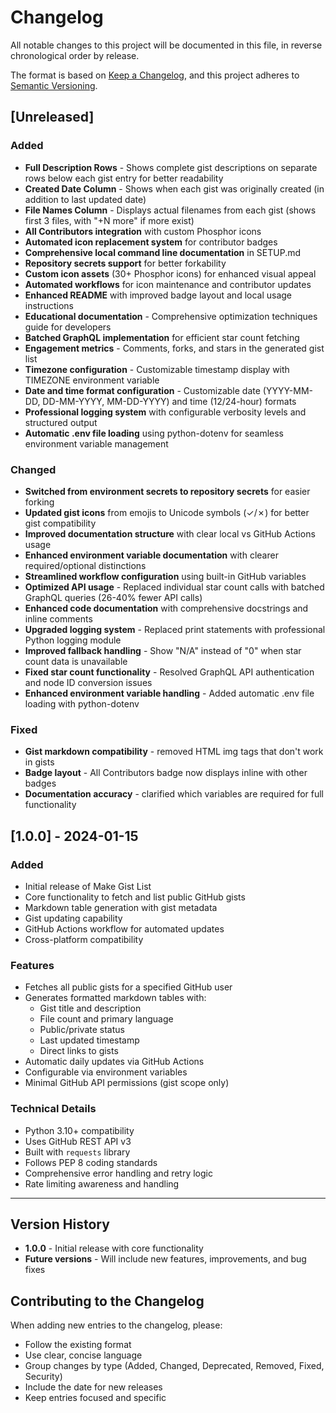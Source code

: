 # Changelog

All notable changes to this project will be documented in this file, in reverse chronological order by release.

The format is based on [Keep a Changelog](https://keepachangelog.com),
and this project adheres to [Semantic Versioning](https://semver.org).

## [Unreleased]

### Added
- **Full Description Rows** - Shows complete gist descriptions on separate rows below each gist entry for better readability
- **Created Date Column** - Shows when each gist was originally created (in addition to last updated date)
- **File Names Column** - Displays actual filenames from each gist (shows first 3 files, with "+N more" if more exist)
- **All Contributors integration** with custom Phosphor icons
- **Automated icon replacement system** for contributor badges
- **Comprehensive local command line documentation** in SETUP.md
- **Repository secrets support** for better forkability
- **Custom icon assets** (30+ Phosphor icons) for enhanced visual appeal
- **Automated workflows** for icon maintenance and contributor updates
- **Enhanced README** with improved badge layout and local usage instructions
- **Educational documentation** - Comprehensive optimization techniques guide for developers
- **Batched GraphQL implementation** for efficient star count fetching
- **Engagement metrics** - Comments, forks, and stars in the generated gist list
- **Timezone configuration** - Customizable timestamp display with TIMEZONE environment variable
- **Date and time format configuration** - Customizable date (YYYY-MM-DD, DD-MM-YYYY, MM-DD-YYYY) and time (12/24-hour) formats
- **Professional logging system** with configurable verbosity levels and structured output
- **Automatic .env file loading** using python-dotenv for seamless environment variable management

### Changed
- **Switched from environment secrets to repository secrets** for easier forking
- **Updated gist icons** from emojis to Unicode symbols (✓/✗) for better gist compatibility
- **Improved documentation structure** with clear local vs GitHub Actions usage
- **Enhanced environment variable documentation** with clearer required/optional distinctions
- **Streamlined workflow configuration** using built-in GitHub variables
- **Optimized API usage** - Replaced individual star count calls with batched GraphQL queries (26-40% fewer API calls)
- **Enhanced code documentation** with comprehensive docstrings and inline comments
- **Upgraded logging system** - Replaced print statements with professional Python logging module
- **Improved fallback handling** - Show "N/A" instead of "0" when star count data is unavailable
- **Fixed star count functionality** - Resolved GraphQL API authentication and node ID conversion issues
- **Enhanced environment variable handling** - Added automatic .env file loading with python-dotenv

### Fixed
- **Gist markdown compatibility** - removed HTML img tags that don't work in gists
- **Badge layout** - All Contributors badge now displays inline with other badges
- **Documentation accuracy** - clarified which variables are required for full functionality

## [1.0.0] - 2024-01-15

### Added
- Initial release of Make Gist List
- Core functionality to fetch and list public GitHub gists
- Markdown table generation with gist metadata
- Gist updating capability
- GitHub Actions workflow for automated updates
- Cross-platform compatibility

### Features
- Fetches all public gists for a specified GitHub user
- Generates formatted markdown tables with:
  - Gist title and description
  - File count and primary language
  - Public/private status
  - Last updated timestamp
  - Direct links to gists
- Automatic daily updates via GitHub Actions
- Configurable via environment variables
- Minimal GitHub API permissions (gist scope only)

### Technical Details
- Python 3.10+ compatibility
- Uses GitHub REST API v3
- Built with `requests` library
- Follows PEP 8 coding standards
- Comprehensive error handling and retry logic
- Rate limiting awareness and handling

---

## Version History

- **1.0.0** - Initial release with core functionality
- **Future versions** - Will include new features, improvements, and bug fixes

## Contributing to the Changelog

When adding new entries to the changelog, please:
- Follow the existing format
- Use clear, concise language
- Group changes by type (Added, Changed, Deprecated, Removed, Fixed, Security)
- Include the date for new releases
- Keep entries focused and specific
